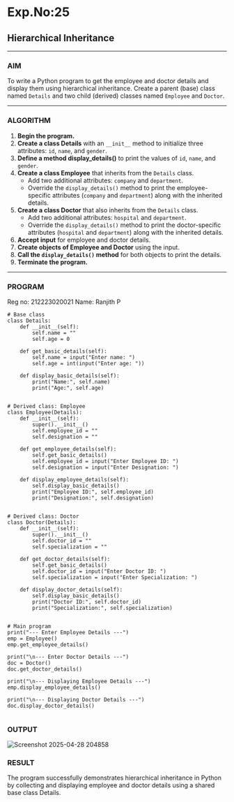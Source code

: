 # Exp.No:25  
## Hierarchical Inheritance

---

### AIM  
To write a Python program to get the employee and doctor details and display them using hierarchical inheritance. Create a parent (base) class named `Details` and two child (derived) classes named `Employee` and `Doctor`.

---

### ALGORITHM

1. **Begin the program.**
2. **Create a class Details** with an `__init__` method to initialize three attributes: `id`, `name`, and `gender`.
3. **Define a method display_details()** to print the values of `id`, `name`, and `gender`.
4. **Create a class Employee** that inherits from the `Details` class. 
   - Add two additional attributes: `company` and `department`.
   - Override the `display_details()` method to print the employee-specific attributes (`company` and `department`) along with the inherited details.
5. **Create a class Doctor** that also inherits from the `Details` class. 
   - Add two additional attributes: `hospital` and `department`.
   - Override the `display_details()` method to print the doctor-specific attributes (`hospital` and `department`) along with the inherited details.
6. **Accept input** for employee and doctor details.
7. **Create objects of Employee and Doctor** using the input.
8. **Call the `display_details()` method** for both objects to print the details.
9. **Terminate the program.**

---

### PROGRAM
Reg no: 212223020021
Name: Ranjith P
```
# Base class
class Details:
    def __init__(self):
        self.name = ""
        self.age = 0

    def get_basic_details(self):
        self.name = input("Enter name: ")
        self.age = int(input("Enter age: "))

    def display_basic_details(self):
        print("Name:", self.name)
        print("Age:", self.age)


# Derived class: Employee
class Employee(Details):
    def __init__(self):
        super().__init__()
        self.employee_id = ""
        self.designation = ""

    def get_employee_details(self):
        self.get_basic_details()
        self.employee_id = input("Enter Employee ID: ")
        self.designation = input("Enter Designation: ")

    def display_employee_details(self):
        self.display_basic_details()
        print("Employee ID:", self.employee_id)
        print("Designation:", self.designation)


# Derived class: Doctor
class Doctor(Details):
    def __init__(self):
        super().__init__()
        self.doctor_id = ""
        self.specialization = ""

    def get_doctor_details(self):
        self.get_basic_details()
        self.doctor_id = input("Enter Doctor ID: ")
        self.specialization = input("Enter Specialization: ")

    def display_doctor_details(self):
        self.display_basic_details()
        print("Doctor ID:", self.doctor_id)
        print("Specialization:", self.specialization)


# Main program
print("--- Enter Employee Details ---")
emp = Employee()
emp.get_employee_details()

print("\n--- Enter Doctor Details ---")
doc = Doctor()
doc.get_doctor_details()

print("\n--- Displaying Employee Details ---")
emp.display_employee_details()

print("\n--- Displaying Doctor Details ---")
doc.display_doctor_details()


```

### OUTPUT  

![Screenshot 2025-04-28 204858](https://github.com/user-attachments/assets/4608b5e8-6607-4321-a412-db79a98e2822)
  


### RESULT
The program successfully demonstrates hierarchical inheritance in Python by collecting and displaying employee and doctor details using a shared base class Details.
